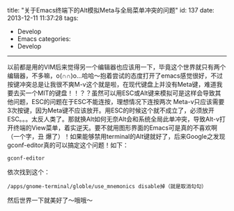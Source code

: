 title: "关于Emacs终端下的Alt模拟Meta与全局菜单冲突的问题"
id: 137
date: 2013-12-11 11:37:28
tags: 
- Develop
- Emacs
categories: 
- Develop
---

以前都是用的VIM后来觉得另一个编辑器也应该用一下，毕竟这个世界就只有两个编辑器，不多嘛，o(∩∩)o...哈哈～抱着尝试的态度打开了emacs感觉很好，不过按键冲突总是让我很不爽M-v这个就是啦，在现代键盘上并没有Meta键，难道我要去买一个MIT的键盘！！？？虽然可以用ESC或Alt键来模拟可是这样会导致其他问题，ESC的问题在于ESC不能连按，理想情况下连按两次 Meta-v只应该需要3次按键，因为Meta键不应该放开。用ESC的时候这个就不成立了，必须放开ESC。。。太反人类了。那就换Alt如何无奈Alt会和系统全局此单冲突，导致Alt-v打开终端的View菜单，着实逆天。要不就用图形界面的Emacs可是真的不喜欢啊（一个字，丑 爆了）！如果能够禁用terminal的Alt键就好了，后来Google之发现gconf-editor真的可以搞定这个问题！如下：

    gconf-editor

依次找到这个：

    /apps/gnome-terminal/globle/use_mnemonics disable掉（就是取消勾勾）

然后世界一下就美好了～哦哦～
